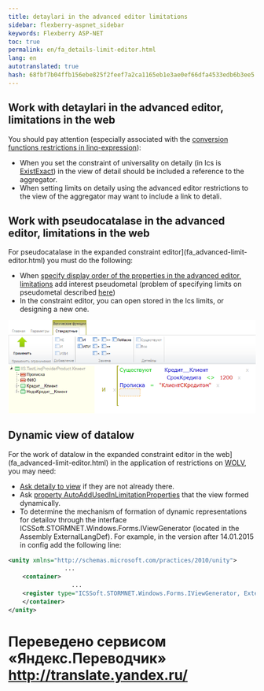 ```yaml
--- 
title: detaylari in the advanced editor limitations 
sidebar: flexberry-aspnet_sidebar 
keywords: Flexberry ASP-NET 
toc: true 
permalink: en/fa_details-limit-editor.html 
lang: en 
autotranslated: true 
hash: 68fbf7b04ffb156ebe825f2feef7a2ca1165eb1e3ae0ef66dfa4533edb6b3ee5 
--- 
```


## Work with detaylari in the advanced editor, limitations in the web 

You should pay attention (especially associated with the [conversion functions restrictions in linq-expression](fo_lcs-to-linq.html)): 

* When you set the constraint of universality on detaily (in lcs is [ExistExact](fo_exist-details.html)) in the view of detail should be included a reference to the aggregator. 
* When setting limits on detaily using the advanced editor restrictions to the view of the aggregator may want to include a link to detali. 

## Work with pseudocatalase in the advanced editor, limitations in the web 

For pseudocatalase in the expanded constraint editor](fa_advanced-limit-editor.html) you must do the following: 
* When [specify display order of the properties in the advanced editor, limitations](fa_prop-order-limit-editor.html) add interest pseudometal (problem of specifying limits on pseudometal described [here](fo_linq-provider.html)) 
* In the constraint editor, you can open stored in the lcs limits, or designing a new one. 

![](/images/pages/products/flexberry-aspnet/ogranicheniye/le-pseudo-detail.png) 

## Dynamic view of datalow 

For the work of datalow in the expanded constraint editor in the web](fa_advanced-limit-editor.html) in the application of restrictions on [WOLV](fa_web-object-list-view.html), you may need: 
* [Ask detaily to view](fa_prop-order-limit-editor.html) if they are not already there. 
* Ask [property AutoAddUsedInLimitationProperties](fa_prop-order-limit-editor.html) that the view formed dynamically. 
* To determine the mechanism of formation of dynamic representations for detailov through the interface ICSSoft.STORMNET.Windows.Forms.IViewGenerator (located in the Assembly ExternalLangDef). For example, in the version after 14.01.2015 in config add the following line: 

```xml
<unity xmlns="http://schemas.microsoft.com/practices/2010/unity">
				...	
	<container>
				  ...
	<register type="ICSSoft.STORMNET.Windows.Forms.IViewGenerator, ExternalLangDef" mapTo="NewPlatform.Flexberry.Web.Page.LimitEditorViewGenerator, NewPlatform.Flexberry.Web.LimitEditor" />
	</container>
</unity>
``` 



 # Переведено сервисом «Яндекс.Переводчик» http://translate.yandex.ru/